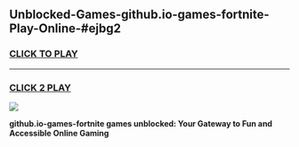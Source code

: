 
## Unblocked-Games-github.io-games-fortnite-Play-Online-#ejbg2
<h3>
<a href="https://premium.freeplayer.one?title=github.io-games-fortnite&ref=27F">CLICK TO PLAY</a></h3>
<hr>

<h3>
<a href="https://premium.freeplayer.one?title=github.io-games-fortnite&ref=27F">CLICK 2 PLAY</a>
  
</h3>

<a href="https://premium.freeplayer.one?title=github.io-games-fortnite&ref=27F"><img src="https://clearcache.store/games.png"></a>


**github.io-games-fortnite games unblocked: Your Gateway to Fun and Accessible Online Gaming**
